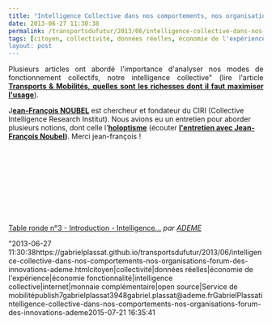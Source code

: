 ```yaml
---
title: "Intelligence Collective dans nos comportements, nos organisations - Forum des Innovations @ademe"
date: 2013-06-27 11:30:38
permalink: /transportsdufutur/2013/06/intelligence-collective-dans-nos-comportements-nos-organisations-forum-des-innovations-ademe.html
tags: [citoyen, collectivité, données réelles, économie de l'expérience, économie fonctionnalité, intelligence collective, internet, monnaie complémentaire, open source, Service de mobilité]
layout: post
---
```


<p style="text-align: justify;">Plusieurs articles ont abordé l'importance d'analyser nos modes de fonctionnement collectifs, notre intelligence collective" (lire l'article <strong><a href="https://gabrielplassat.github.io/transportsdufutur/2011/09/transports-mobilites-quelles-sont-les-richesses-dont-il-faut-maximiser-lusage.html"" target=""_blank"">Transports & Mobilités, quelles sont les richesses dont il faut maximiser l'usage</a></strong>). </p> <p style=""text-align: justify>J<strong><a href=""http://fr.linkedin.com/in/jfnoubel"" target=""_blank"">ean-François NOUBEL</a></strong> est chercheur et fondateur du CIRI (Collective Intelligence Research Institut). Nous avions eu un entretien pour aborder plusieurs notions, dont celle l'<strong><a href="https://gabrielplassat.github.io/transportsdufutur/?s=holoptisme"" target=""_blank"">holoptisme</a></strong> (écouter <strong><a href="https://gabrielplassat.github.io/transportsdufutur/2012/11/interview-de-jfnoubel-chercheur-au-collective-intelligence-research-institute.html"" target=""_blank"">l'entretien avec Jean-François Noubel</a>)</strong>. Merci jean-françois !</p> <p> <iframe frameborder=""0"" height=""270"" src=""http://www.dailymotion.com/embed/video/x119yyq"" width=""480""></iframe><br /><a href=""http://www.dailymotion.com/video/x119yyq_table-ronde-n-3-introduction-intelligence-dans-nos-usages-quotidiens_tech"" target=""_blank"">Table ronde n°3  - Introduction - Intelligence...</a> <em>par <a href=""http://www.dailymotion.com/ADEME"" target=""_blank"">ADEME</a></em></p>"2013-06-27 11:30:38https://gabrielplassat.github.io/transportsdufutur/2013/06/intelligence-collective-dans-nos-comportements-nos-organisations-forum-des-innovations-ademe.htmlcitoyen|collectivité|données réelles|économie de l'expérience|économie fonctionnalité|intelligence collective|internet|monnaie complémentaire|open source|Service de mobilitépublish7gabrielplassat3948gabriel.plassat@ademe.frGabrielPlassatintelligence-collective-dans-nos-comportements-nos-organisations-forum-des-innovations-ademe2015-07-21 16:35:41
